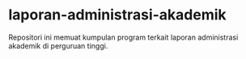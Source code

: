 # laporan-administrasi-akademik
Repositori ini memuat kumpulan program terkait laporan administrasi akademik di perguruan tinggi.
